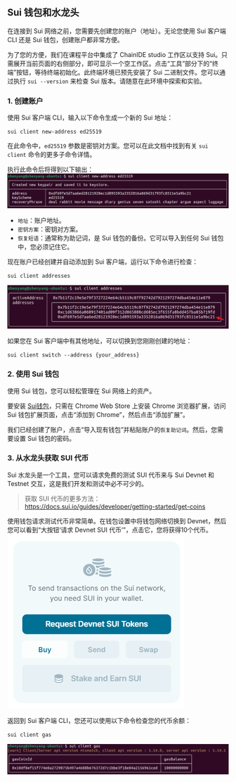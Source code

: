 ## Sui 钱包和水龙头

在连接到 Sui 网络之前，您需要先创建您的账户（地址）。无论您使用 Sui 客户端 CLI 还是 Sui 钱包，创建账户都非常方便。

为了您的方便，我们在课程平台中集成了 ChainIDE studio 工作区以支持 Sui。只需展开当前页面的右侧部分，即可显示一个空工作区。点击“工具”部分下的“终端”按钮，等待终端初始化。此终端环境已预先安装了 Sui 二进制文件。您可以通过执行 `sui --version` 来检查 Sui 版本。请随意在此环境中探索和实验。

### 1. 创建账户
使用 Sui 客户端 CLI，输入以下命令生成一个新的 Sui 地址：
```shell
sui client new-address ed25519
```
在此命令中，`ed25519` 参数是密钥对方案。您可以在此文档中找到有关 `sui client` 命令的更多子命令详情。

执行此命令后将得到以下输出：
![new-address](../02_连接到Sui网络/images/2-2.png?raw=true)
* `地址`：账户地址。
* `密钥方案`：密钥对方案。
* `恢复短语`：通常称为助记词，是 Sui 钱包的备份。它可以导入到任何 Sui 钱包中，您必须记住它。

现在账户已经创建并自动添加到 Sui 客户端，运行以下命令进行检查：
```
sui client addresses
```
![addresses](../02_连接到Sui网络/images/2-3.png?raw=true)

如果您在 Sui 客户端中有其他地址，可以切换到您刚刚创建的地址：
```
sui client switch --address {your_address}
```

### 2. 使用 Sui 钱包
使用 Sui 钱包，您可以轻松管理在 Sui 网络上的资产。

要安装 [Sui钱包](https://chromewebstore.google.com/detail/sui-wallet/opcgpfmipidbgpenhmajoajpbobppdil)，只需在 Chrome Web Store 上安装 Chrome 浏览器扩展，访问 Sui 钱包扩展页面，点击“添加到 Chrome”，然后点击“添加扩展”。

我们已经创建了账户，点击“导入现有钱包”并粘贴账户的`恢复助记词`。然后，您需要设置 Sui 钱包的密码。

### 3. 从水龙头获取 SUI 代币
Sui 水龙头是一个工具，您可以请求免费的测试 SUI 代币来与 Sui Devnet 和 Testnet 交互，这是我们开发和测试中必不可少的。

> 获取 SUI 代币的更多方法：https://docs.sui.io/guides/developer/getting-started/get-coins

使用钱包请求测试代币非常简单。在钱包设置中将钱包网络切换到 Devnet，然后您可以看到“大按钮‘请求 Devnet SUI 代币’”，点击它，您将获得10个代币。
![request](../02_连接到Sui网络/images/2-4.png?raw=true)

返回到 Sui 客户端 CLI，您还可以使用以下命令检查您的代币余额：
```
sui client gas
```
![gas](../02_连接到Sui网络/images/2-5.png?raw=true)